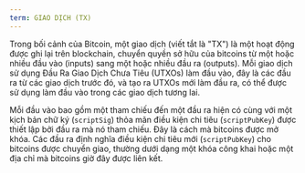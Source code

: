 ```yaml
---
term: GIAO DỊCH (TX)
---
```


Trong bối cảnh của Bitcoin, một giao dịch (viết tắt là "TX") là một hoạt động được ghi lại trên blockchain, chuyển quyền sở hữu của bitcoins từ một hoặc nhiều đầu vào (inputs) sang một hoặc nhiều đầu ra (outputs). Mỗi giao dịch sử dụng Đầu Ra Giao Dịch Chưa Tiêu (UTXOs) làm đầu vào, đây là các đầu ra từ các giao dịch trước đó, và tạo ra UTXOs mới làm đầu ra, có thể được sử dụng làm đầu vào trong các giao dịch tương lai.

Mỗi đầu vào bao gồm một tham chiếu đến một đầu ra hiện có cùng với một kịch bản chữ ký (`scriptSig`) thỏa mãn điều kiện chi tiêu (`scriptPubKey`) được thiết lập bởi đầu ra mà nó tham chiếu. Đây là cách mà bitcoins được mở khóa. Các đầu ra định nghĩa điều kiện chi tiêu mới (`scriptPubKey`) cho bitcoins được chuyển giao, thường dưới dạng một khóa công khai hoặc một địa chỉ mà bitcoins giờ đây được liên kết.